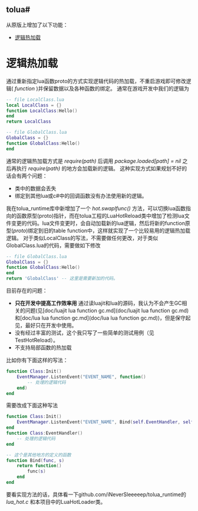 ## tolua#

从原版上增加了以下功能：
- [逻辑热加载](#逻辑热加载) 

# 逻辑热加载
通过重新指定lua函数proto的方式实现逻辑代码的热加载，不重启游戏即可修改逻辑( *function* )并保留数据以及各种函数的绑定。
通常在游戏开发中我们的逻辑为
```lua
-- file LocalClass.lua
local LocalClass = {}
function LocalClass:Hello()
end
return LocalClass
```
```lua
-- file GlobalClass.lua
GlobalClass = {}
function GlobalClass:Hello()
end
```
通常的逻辑热加载方式是 *require(path)* 后调用 *package.loaded[path] = nil* 之后再执行 *require(path)* 的地方会加载新的逻辑。
这种实现方式如果规划不好的话会有两个问题：
- 类中的数据会丢失
- 绑定到其他lua或c#中的回调函数没有办法使用新的逻辑。

我在tolua_runtime库中新增加了一个 *hot.swaplfunc()* 方法，可以切换lua函数指向的函数原型(proto)指针，而在tolua工程的LuaHotReload类中增加了检测lua文件变更的代码。lua文件变更时，会自动加载新的lua逻辑，然后将新的function原型(*proto*)绑定到旧的table function中，这样就实现了一个比较易用的逻辑热加载逻辑。
对于类似LocalClass的写法，不需要做任何更改，对于类似GlobalClass.lua的代码，需要做如下修改
```lua
-- file GlobalClass.lua
GlobalClass = {}
function GlobalClass:Hello()
end
return 'GlobalClass' -- 这里是需要新加的代码。
```

目前存在的问题：
- **只在开发中提高工作效率用** 通过读luajit和lua的源码，我认为不会产生GC相关的问题(见[doc/luajit lua function gc.md](doc/luajit lua function gc.md)和[doc/lua lua function gc.md](doc/lua lua function gc.md))，但是保守起见，最好只在开发中使用。
- 没有经过丰富的测试，这个我只写了一些简单的测试用例（见TestHotReload）。
- 不支持局部函数的热加载

比如你有下面这样的写法：
```lua
function Class:Init()
    EventManager.ListenEvent("EVENT_NAME", function()
        -- 处理的逻辑代码
    end)
end
```
需要改成下面这种写法
```lua
function Class:Init()
    EventManager.ListenEvent("EVENT_NAME", Bind(self.EventHandler, self))
end
function Class:EventHandler()
    -- 处理的逻辑代码
end

-- 这个是其他地方的定义的函数
function Bind(func, s)
    return function()
        func(s)
    end
end
```

要看实现方法的话，具体看一下github.com/iNeverSleeeeep/tolua_runtime的 *lua_hot.c* 和本项目中的LuaHotLoader类。
